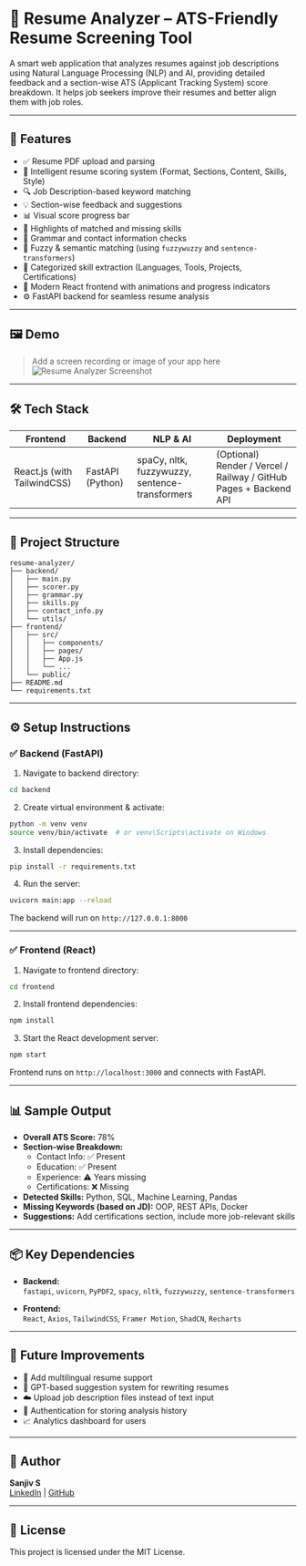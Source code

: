 
# 🧠 Resume Analyzer – ATS-Friendly Resume Screening Tool

A smart web application that analyzes resumes against job descriptions using Natural Language Processing (NLP) and AI, providing detailed feedback and a section-wise ATS (Applicant Tracking System) score breakdown. It helps job seekers improve their resumes and better align them with job roles.

---

## 🚀 Features

- ✅ Resume PDF upload and parsing  
- 🧠 Intelligent resume scoring system (Format, Sections, Content, Skills, Style)  
- 🔍 Job Description-based keyword matching  
- 💡 Section-wise feedback and suggestions  
- 📊 Visual score progress bar  
- 📑 Highlights of matched and missing skills  
- 🧾 Grammar and contact information checks  
- 🧠 Fuzzy & semantic matching (using `fuzzywuzzy` and `sentence-transformers`)  
- 🧬 Categorized skill extraction (Languages, Tools, Projects, Certifications)  
- 🎯 Modern React frontend with animations and progress indicators  
- ⚙️ FastAPI backend for seamless resume analysis

---

## 🖼️ Demo

> Add a screen recording or image of your app here  
![Resume Analyzer Screenshot](./assets/screenshot.png)

---

## 🛠️ Tech Stack

| Frontend      | Backend        | NLP & AI        | Deployment       |
|---------------|----------------|------------------|------------------|
| React.js (with TailwindCSS) | FastAPI (Python) | spaCy, nltk, fuzzywuzzy, sentence-transformers | (Optional) Render / Vercel / Railway / GitHub Pages + Backend API |

---

## 📂 Project Structure

```
resume-analyzer/
├── backend/
│   ├── main.py
│   ├── scorer.py
│   ├── grammar.py
│   ├── skills.py
│   ├── contact_info.py
│   └── utils/
├── frontend/
│   ├── src/
│   │   ├── components/
│   │   ├── pages/
│   │   ├── App.js
│   │   └── ...
│   └── public/
├── README.md
└── requirements.txt
```

---

## ⚙️ Setup Instructions

### ✅ Backend (FastAPI)

1. Navigate to backend directory:

```bash
cd backend
```

2. Create virtual environment & activate:

```bash
python -m venv venv
source venv/bin/activate  # or venv\Scripts\activate on Windows
```

3. Install dependencies:

```bash
pip install -r requirements.txt
```

4. Run the server:

```bash
uvicorn main:app --reload
```

The backend will run on `http://127.0.0.1:8000`

---

### ✅ Frontend (React)

1. Navigate to frontend directory:

```bash
cd frontend
```

2. Install frontend dependencies:

```bash
npm install
```

3. Start the React development server:

```bash
npm start
```

Frontend runs on `http://localhost:3000` and connects with FastAPI.

---

## 📊 Sample Output

- **Overall ATS Score:** 78%
- **Section-wise Breakdown:**
  - Contact Info: ✅ Present
  - Education: ✅ Present
  - Experience: ⚠️ Years missing
  - Certifications: ❌ Missing
- **Detected Skills:** Python, SQL, Machine Learning, Pandas
- **Missing Keywords (based on JD):** OOP, REST APIs, Docker
- **Suggestions:** Add certifications section, include more job-relevant skills

---

## 📦 Key Dependencies

- **Backend:**  
  `fastapi`, `uvicorn`, `PyPDF2`, `spacy`, `nltk`, `fuzzywuzzy`, `sentence-transformers`

- **Frontend:**  
  `React`, `Axios`, `TailwindCSS`, `Framer Motion`, `ShadCN`, `Recharts`

---

## 🧠 Future Improvements

- 🧾 Add multilingual resume support  
- 🤖 GPT-based suggestion system for rewriting resumes  
- ☁️ Upload job description files instead of text input  
- 🔐 Authentication for storing analysis history  
- 📈 Analytics dashboard for users

---

## 👤 Author

**Sanjiv S**  
[LinkedIn](https://linkedin.com/in/yourprofile) | [GitHub](https://github.com/yourusername)

---

## 📝 License

This project is licensed under the MIT License.
